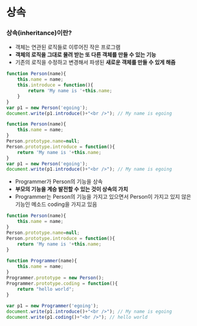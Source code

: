 # 상속

### 상속\(inheritance\)이란?

* 객체는 연관된 로직들로 이루어진 작은 프로그램
* **객체의 로직을 그대로 물려 받는 또 다른 객체를 만들 수 있는 기능**
* 기존의 로직을 수정하고 변경해서 파생된 **새로운 객체를 만들 수 있게 해줌**

```javascript
function Person(name){
    this.name = name;
    this.introduce = function(){
        return 'My name is '+this.name; 
    }   
}
var p1 = new Person('egoing');
document.write(p1.introduce()+"<br />"); // My name is egoing
```

```javascript
function Person(name){
    this.name = name;
}
Person.prototype.name=null;
Person.prototype.introduce = function(){
    return 'My name is '+this.name; 
}
var p1 = new Person('egoing');
document.write(p1.introduce()+"<br />"); // My name is egoing
```

* Programmer가 Person의 기능을 상속
* **부모의 기능을 계승 발전할 수 있는 것이 상속의 가치**
* Programmer는 Person의 기능을 가지고 있으면서 Person이 가지고 있지 않은 기능인 메소드 coding을 가지고 있음 

```javascript
function Person(name){
    this.name = name;
}
Person.prototype.name=null;
Person.prototype.introduce = function(){
    return 'My name is '+this.name; 
}
 
function Programmer(name){
    this.name = name;
}
Programmer.prototype = new Person();
Programmer.prototype.coding = function(){
    return "hello world";
}
 
var p1 = new Programmer('egoing');
document.write(p1.introduce()+"<br />"); // My name is egoing
document.write(p1.coding()+"<br />"); // hello world
```

